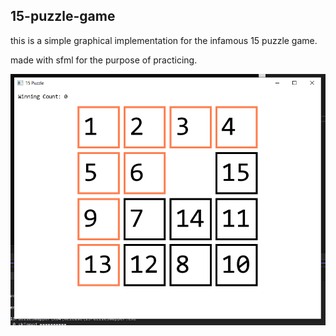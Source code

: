 ## 15-puzzle-game
this is a simple graphical implementation for the infamous 15 puzzle game.

made with sfml for the purpose of practicing.

![screenshot](https://github.com/Zuma4/15-puzzle-game/blob/main/15_puzzle.PNG)
